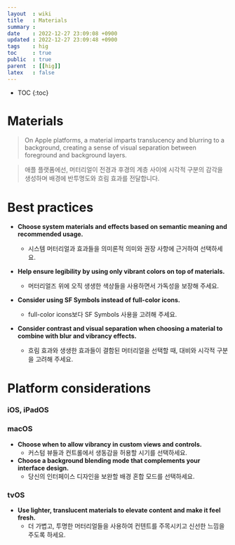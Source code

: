 ```yaml
---
layout  : wiki
title   : Materials
summary : 
date    : 2022-12-27 23:09:08 +0900
updated : 2022-12-27 23:09:48 +0900
tags    : hig
toc     : true
public  : true
parent  : [[hig]]
latex   : false
---
```

* TOC
{:toc}

# Materials


> On Apple platforms, a material imparts translucency and blurring to a background, creating a sense of visual separation between foreground and background layers.

> 애플 플랫폼에선, 머터리얼이 전경과 후경의 계층 사이에 시각적 구분의 감각을 생성하며 배경에 반투명도와 흐림 효과를 전달합니다.

# Best practices

- **Choose system materials and effects based on semantic meaning and recommended usage.**
	- 시스템 머터리얼과 효과들을 의미론적 의미와 권장 사항에 근거하여 선택하세요.

- **Help ensure legibility by using only vibrant colors on top of materials.**
	- 머터리얼즈 위에 오직 생생한 색상들을 사용하면서 가독성을 보장해 주세요.

- **Consider using SF Symbols instead of full-color icons.**
	- full-color icons보다 SF Symbols 사용을 고려해 주세요.

- **Consider contrast and visual separation when choosing a material to combine with blur and vibrancy effects.**
	- 흐림 효과와 생생한 효과들이 결함된 머터리얼을 선택할 때, 대비와 시각적 구분을 고려해 주세요.

# Platform considerations

### iOS, iPadOS

### macOS
- **Choose when to allow vibrancy in custom views and controls.**
	- 커스텀 뷰들과 컨트롤에서 생동감을 허용할 시기를 선택하세요.
- **Choose a background blending mode that complements your interface design.**
	- 당신의 인터페이스 디자인을 보완할 배경 혼합 모드를 선택하세요.

### tvOS
- **Use lighter, translucent materials to elevate content and make it feel fresh.**
	- 더 가볍고, 투명한 머터리얼들을 사용하여 컨텐트를 주목시키고 신선한 느낌을 주도록 하세요.

